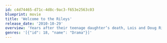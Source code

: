 ```yaml
---
id: c4d74465-d71c-4d8c-9ac3-f653e2563c03
blueprint: movie
title: 'Welcome to the Rileys'
release_date: '2010-10-29'
overview: 'Years after their teenage daughter’s death, Lois and Doug Riley, an upstanding Indiana couple, are frozen by estranging grief. Doug escapes to New Orleans on a business trip. Compelled by urgencies he doesn’t understand, he insinuates himself into the life of an underage hooker, becoming her platonic guardian.'
genres: '[{"id": 18, "name": "Drama"}]'
---
```

